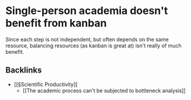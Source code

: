 # Single-person academia doesn't benefit from kanban
Since each step is not independent, but often depends on the same resource, balancing resources (as kanban is great at) isn't really of much benefit.

## Backlinks
* [[§Scientific Productivity]]
	* [[The academic process can't be subjected to bottleneck analysis]]

<!-- #service -->

<!-- {BearID:B437F278-6EC4-4D67-8D98-8F4E863A5576-15756-0000130BF93CD43E} -->
